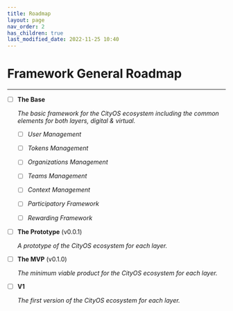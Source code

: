 ```yaml
---
title: Roadmap
layout: page
nav_order: 2
has_children: true
last_modified_date: 2022-11-25 10:40
---
```


# Framework General Roadmap

----------------

- [ ] **The Base**

    _The basic framework for the CityOS ecosystem including the common elements for both layers, digital & virtual._

    - [ ] _User Management_
    - [ ] _Tokens Management_
    - [ ] _Organizations Management_
    - [ ] _Teams Management_
    - [ ] _Context Management_
    - [ ] _Participatory Framework_
    - [ ] _Rewarding Framework_



- [ ] **The Prototype** (v0.0.1)

    _A prototype of the CityOS ecosystem for each layer._


- [ ] **The MVP** (v0.1.0)

    _The minimum viable product for the CityOS ecosystem for each layer._


- [ ] **V1**
    
    _The first version of the CityOS ecosystem for each layer._
